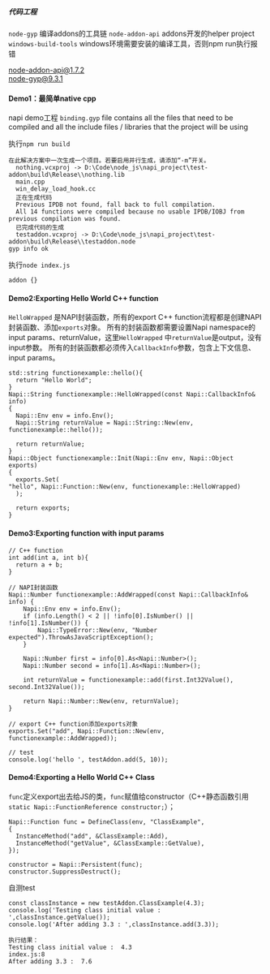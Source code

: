 
##### 代码工程
`node-gyp` 编译addons的工具链
`node-addon-api` addons开发的helper project
`windows-build-tools` windows环境需要安装的编译工具，否则npm run执行报错

node-addon-api@1.7.2  
node-gyp@9.3.1 

#### Demo1：最简单native cpp
napi demo工程
`binding.gyp` file contains all the files that need to be compiled and all the include files / libraries that the project will be using

执行`npm run build`
```
在此解决方案中一次生成一个项目。若要启用并行生成，请添加“-m”开关。
  nothing.vcxproj -> D:\Code\node_js\napi_project\test-addon\build\Release\\nothing.lib
  main.cpp
  win_delay_load_hook.cc
  正在生成代码
  Previous IPDB not found, fall back to full compilation.
  All 14 functions were compiled because no usable IPDB/IOBJ from previous compilation was found.
  已完成代码的生成
  testaddon.vcxproj -> D:\Code\node_js\napi_project\test-addon\build\Release\\testaddon.node
gyp info ok
```
执行`node index.js`
```
addon {}
```

#### Demo2:Exporting Hello World C++ function
`HelloWrapped` 是NAPI封装函数，所有的export C++ function流程都是创建NAPI封装函数、添加`exports`对象。
所有的封装函数都需要设置Napi namespace的input params、returnValue，这里`HelloWrapped` 中`returnValue`是output，没有input参数。
所有的封装函数都必须传入`CallbackInfo`参数，包含上下文信息、input params。
```
std::string functionexample::hello(){
  return "Hello World";
}
Napi::String functionexample::HelloWrapped(const Napi::CallbackInfo& info) 
{
  Napi::Env env = info.Env();
  Napi::String returnValue = Napi::String::New(env, functionexample::hello());
  
  return returnValue;
}
Napi::Object functionexample::Init(Napi::Env env, Napi::Object exports) 
{
  exports.Set(
"hello", Napi::Function::New(env, functionexample::HelloWrapped)
  );
 
  return exports;
}
```
#### Demo3:Exporting function with input params
```
// C++ function
int add(int a, int b){
  return a + b;
}

// NAPI封装函数
Napi::Number functionexample::AddWrapped(const Napi::CallbackInfo& info) {
    Napi::Env env = info.Env();
    if (info.Length() < 2 || !info[0].IsNumber() || !info[1].IsNumber()) {
        Napi::TypeError::New(env, "Number expected").ThrowAsJavaScriptException();
    } 

    Napi::Number first = info[0].As<Napi::Number>();
    Napi::Number second = info[1].As<Napi::Number>();

    int returnValue = functionexample::add(first.Int32Value(), second.Int32Value());
    
    return Napi::Number::New(env, returnValue);
}

// export C++ function添加exports对象
exports.Set("add", Napi::Function::New(env, functionexample::AddWrapped));

// test
console.log('hello ', testAddon.add(5, 10));
```

#### Demo4:Exporting a Hello World C++ Class

`func`定义export出去给JS的类，`func`赋值给constructor（C++静态函数引用`static Napi::FunctionReference constructor;`）；

```
Napi::Function func = DefineClass(env, "ClassExample", 
{
  InstanceMethod("add", &ClassExample::Add),
  InstanceMethod("getValue", &ClassExample::GetValue),
});

constructor = Napi::Persistent(func);
constructor.SuppressDestruct(); 
```
自测test
```
const classInstance = new testAddon.ClassExample(4.3);
console.log('Testing class initial value : ',classInstance.getValue());
console.log('After adding 3.3 : ',classInstance.add(3.3));

执行结果：
Testing class initial value :  4.3
index.js:8
After adding 3.3 :  7.6
```